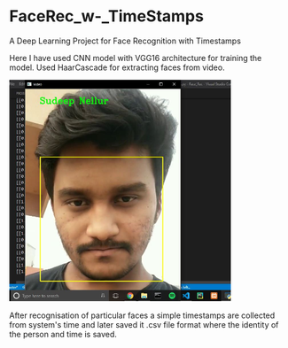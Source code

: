# FaceRec_w-_TimeStamps
A Deep Learning Project for Face Recognition with Timestamps

Here I have used CNN model with VGG16 architecture for training the model. Used HaarCascade for extracting faces from video.

<img src="sample_predication.JPG" height="400" width="400">

After recognisation of particular faces a simple timestamps are collected from system's time and later saved it .csv file format where the identity of the person and time is saved.
